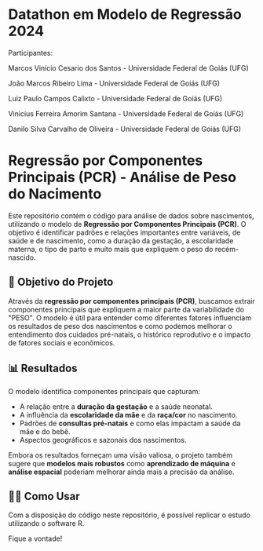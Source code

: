 # Datathon em Modelo de Regressão 2024

Participantes:

Marcos Vinício Cesario dos Santos - Universidade Federal de Goiás (UFG) 

João Marcos Ribeiro Lima - Universidade Federal de Goiás (UFG)

Luiz Paulo Campos Calixto - Universidade Federal de Goiás (UFG)

Vinicius Ferreira Amorim Santana - Universidade Federal de Goiás (UFG)

Danilo Silva Carvalho de Oliveira - Universidade Federal de Goiás (UFG)


# Regressão por Componentes Principais (PCR) - Análise de Peso do Nacimento

Este repositório contém o código para análise de dados sobre nascimentos, utilizando o modelo de **Regressão por Componentes Principais (PCR)**. O objetivo é identificar padrões e relações importantes entre variáveis, de saúde e de nascimento, como a duração da gestação, a escolaridade materna, o tipo de parto e muito mais que expliquem o peso do recém-nascido.

## 🚀 Objetivo do Projeto

Através da **regressão por componentes principais (PCR)**, buscamos extrair componentes principais que expliquem a maior parte da variabilidade do "PESO". O modelo é útil para entender como diferentes fatores influenciam os resultados de peso dos nascimentos e como podemos melhorar o entendimento dos cuidados pré-natais, o histórico reprodutivo e o impacto de fatores sociais e econômicos.

## 📊 Resultados

O modelo identifica componentes principais que capturam:

- A relação entre a **duração da gestação** e a saúde neonatal.
- A influência da **escolaridade da mãe** e da **raça/cor** no nascimento.
- Padrões de **consultas pré-natais** e como elas impactam a saúde da mãe e do bebê.
- Aspectos geográficos e sazonais dos nascimentos.

Embora os resultados forneçam uma visão valiosa, o projeto também sugere que **modelos mais robustos** como **aprendizado de máquina** e **análise espacial** poderiam melhorar ainda mais a precisão da análise.

## 🧑‍💻 Como Usar
Com a disposição do código neste repositório, é possível replicar o estudo utilizando o software R.

Fique a vontade!


